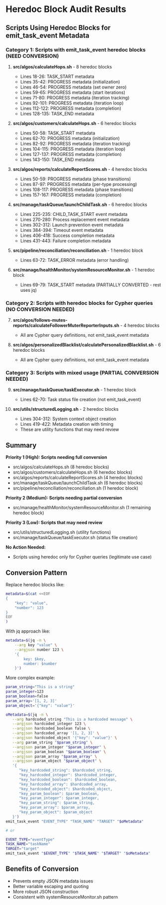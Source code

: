 # Heredoc Block Audit Results

## Scripts Using Heredoc Blocks for emit_task_event Metadata

### Category 1: Scripts with emit_task_event heredoc blocks (NEED CONVERSION)

1. **src/algos/calculateHops.sh** - 8 heredoc blocks
   - Lines 18-26: TASK_START metadata
   - Lines 35-42: PROGRESS metadata (initialization)
   - Lines 46-54: PROGRESS metadata (set owner zero)
   - Lines 59-65: PROGRESS metadata (start iterations)
   - Lines 71-80: PROGRESS metadata (iteration tracking)
   - Lines 92-101: PROGRESS metadata (iteration loop)
   - Lines 112-122: PROGRESS metadata (completion)
   - Lines 128-135: TASK_END metadata

2. **src/algos/customers/calculateHops.sh** - 6 heredoc blocks
   - Lines 50-58: TASK_START metadata
   - Lines 62-70: PROGRESS metadata (initialization)
   - Lines 82-92: PROGRESS metadata (iteration tracking)
   - Lines 104-115: PROGRESS metadata (iteration loop)
   - Lines 127-137: PROGRESS metadata (completion)
   - Lines 143-150: TASK_END metadata

3. **src/algos/reports/calculateReportScores.sh** - 4 heredoc blocks
   - Lines 50-59: PROGRESS metadata (phase transitions)
   - Lines 87-97: PROGRESS metadata (per-type processing)
   - Lines 108-117: PROGRESS metadata (phase transitions)
   - Lines 157-167: PROGRESS metadata (completion)

4. **src/manage/taskQueue/launchChildTask.sh** - 6 heredoc blocks
   - Lines 225-235: CHILD_TASK_START event metadata
   - Lines 270-280: Process replacement event metadata
   - Lines 302-312: Launch prevention event metadata
   - Lines 384-394: Timeout event metadata
   - Lines 406-418: Success completion metadata
   - Lines 431-443: Failure completion metadata

5. **src/pipeline/reconciliation/reconciliation.sh** - 1 heredoc block
   - Lines 63-72: TASK_ERROR metadata (error handling)

6. **src/manage/healthMonitor/systemResourceMonitor.sh** - 1 heredoc block
   - Lines 69-79: TASK_START metadata (PARTIALLY CONVERTED - rest uses jq)

### Category 2: Scripts with heredoc blocks for Cypher queries (NO CONVERSION NEEDED)

7. **src/algos/follows-mutes-reports/calculateFollowerMuterReporterInputs.sh** - 4 heredoc blocks
   - All are Cypher query definitions, not emit_task_event metadata

8. **src/algos/personalizedBlacklist/calculatePersonalizedBlacklist.sh** - 6 heredoc blocks
   - All are Cypher query definitions, not emit_task_event metadata

### Category 3: Scripts with mixed usage (PARTIAL CONVERSION NEEDED)

9. **src/manage/taskQueue/taskExecutor.sh** - 1 heredoc block
   - Lines 62-70: Task status file creation (not emit_task_event)

10. **src/utils/structuredLogging.sh** - 2 heredoc blocks
    - Lines 304-312: System context object creation
    - Lines 419-422: Metadata creation with timing
    - These are utility functions that may need review

## Summary

**Priority 1 (High): Scripts needing full conversion**
- src/algos/calculateHops.sh (8 heredoc blocks)
- src/algos/customers/calculateHops.sh (6 heredoc blocks)
- src/algos/reports/calculateReportScores.sh (4 heredoc blocks)
- src/manage/taskQueue/launchChildTask.sh (6 heredoc blocks)
- src/pipeline/reconciliation/reconciliation.sh (1 heredoc block)

**Priority 2 (Medium): Scripts needing partial conversion**
- src/manage/healthMonitor/systemResourceMonitor.sh (1 remaining heredoc block)

**Priority 3 (Low): Scripts that may need review**
- src/utils/structuredLogging.sh (utility functions)
- src/manage/taskQueue/taskExecutor.sh (status file creation)

**No Action Needed:**
- Scripts using heredoc only for Cypher queries (legitimate use case)

## Conversion Pattern

Replace heredoc blocks like:
```bash
metadata=$(cat <<EOF
{
    "key": "value",
    "number": 123
}
EOF
)
```

With jq approach like:
```bash
metadata=$(jq -n \
    --arg key "value" \
    --argjson number 123 \
    '{
        key: $key,
        number: $number
    }')
```

More complex example:

```bash
param_string="This is a string"
param_integer=123
param_boolean=false
param_array='[1, 2, 3]'
param_object='{"key": "value"}'

oMetadata=$(jq -n \
   --arg hardcoded_string "This is a hardcoded message" \
   --argjson hardcoded_integer 123 \
   --argjson hardcoded_boolean false \
   --argjson hardcoded_array '[1, 2, 3]' \
   --argjson hardcoded_object '{"key": "value"}' \
   --arg param_string "$param_string" \
   --argjson param_integer "$param_integer" \
   --argjson param_boolean "$param_boolean" \
   --argjson param_array "$param_array" \
   --argjson param_object "$param_object" \
   '{
      "key_hardcoded_string": $hardcoded_string,
      "key_hardcoded_integer": $hardcoded_integer,
      "key_hardcoded_boolean": $hardcoded_boolean,
      "key_hardcoded_array": $hardcoded_array,
      "key_hardcoded_object": $hardcoded_object,
      "key_param_boolean": $param_boolean,
      "key_param_integer": $param_integer,
      "key_param_string": $param_string,
      "key_param_array": $param_array,
      "key_param_object": $param_object
   }')
emit_task_event "EVENT_TYPE" "TASK_NAME" "TARGET" "$oMetadata"

# or

EVENT_TYPE="eventType"
TASK_NAME="taskName"
TARGET="target"
emit_task_event "$EVENT_TYPE" "$TASK_NAME" "$TARGET" "$oMetadata"
```

## Benefits of Conversion
- Prevents empty JSON metadata issues
- Better variable escaping and quoting
- More robust JSON construction
- Consistent with systemResourceMonitor.sh pattern
